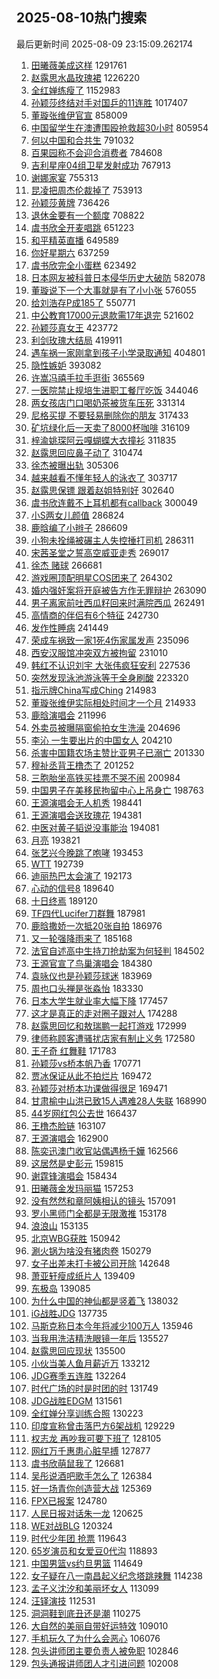 ## 2025-08-10热门搜索 
最后更新时间 2025-08-09 23:15:09.262174 
1. [田曦薇美成这样](https://s.weibo.com/weibo?q=%E7%94%B0%E6%9B%A6%E8%96%87%E7%BE%8E%E6%88%90%E8%BF%99%E6%A0%B7&t=31&band_rank=1&Refer=top) 1291761
1. [赵露思水晶玫瑰裙](https://s.weibo.com/weibo?q=%23%E8%B5%B5%E9%9C%B2%E6%80%9D%E6%B0%B4%E6%99%B6%E7%8E%AB%E7%91%B0%E8%A3%99%23&t=31&band_rank=1&Refer=top) 1226220
1. [全红婵练瘦了](https://s.weibo.com/weibo?q=%E5%85%A8%E7%BA%A2%E5%A9%B5%E7%BB%83%E7%98%A6%E4%BA%86&t=31&band_rank=1&Refer=top) 1152983
1. [孙颖莎终结对手对国乒的11连胜](https://s.weibo.com/weibo?q=%23%E5%AD%99%E9%A2%96%E8%8E%8E%E7%BB%88%E7%BB%93%E5%AF%B9%E6%89%8B%E5%AF%B9%E5%9B%BD%E4%B9%92%E7%9A%8411%E8%BF%9E%E8%83%9C%23&t=31&band_rank=2&Refer=top) 1017407
1. [董璇张维伊官宣](https://s.weibo.com/weibo?q=%23%E8%91%A3%E7%92%87%E5%BC%A0%E7%BB%B4%E4%BC%8A%E5%AE%98%E5%AE%A3%23&t=31&band_rank=2&Refer=top) 858009
1. [中国留学生在澳遭围殴抢救超30小时](https://s.weibo.com/weibo?q=%23%E4%B8%AD%E5%9B%BD%E7%95%99%E5%AD%A6%E7%94%9F%E5%9C%A8%E6%BE%B3%E9%81%AD%E5%9B%B4%E6%AE%B4%E6%8A%A2%E6%95%91%E8%B6%8530%E5%B0%8F%E6%97%B6%23&t=31&band_rank=2&Refer=top) 805954
1. [何以中国和合共生](https://s.weibo.com/weibo?q=%23%E4%BD%95%E4%BB%A5%E4%B8%AD%E5%9B%BD%E5%92%8C%E5%90%88%E5%85%B1%E7%94%9F%23&t=31&band_rank=3&Refer=top) 791032
1. [百果园称不会迎合消费者](https://s.weibo.com/weibo?q=%23%E7%99%BE%E6%9E%9C%E5%9B%AD%E7%A7%B0%E4%B8%8D%E4%BC%9A%E8%BF%8E%E5%90%88%E6%B6%88%E8%B4%B9%E8%80%85%23&t=31&band_rank=4&Refer=top) 784608
1. [吉利星座04组卫星发射成功](https://s.weibo.com/weibo?q=%23%E5%90%89%E5%88%A9%E6%98%9F%E5%BA%A704%E7%BB%84%E5%8D%AB%E6%98%9F%E5%8F%91%E5%B0%84%E6%88%90%E5%8A%9F%23&t=31&band_rank=3&Refer=top) 767913
1. [谢娜家宴](https://s.weibo.com/weibo?q=%23%E8%B0%A2%E5%A8%9C%E5%AE%B6%E5%AE%B4%23&t=31&band_rank=4&Refer=top) 755313
1. [昆凌把周杰伦裁掉了](https://s.weibo.com/weibo?q=%E6%98%86%E5%87%8C%E6%8A%8A%E5%91%A8%E6%9D%B0%E4%BC%A6%E8%A3%81%E6%8E%89%E4%BA%86&t=31&band_rank=4&Refer=top) 753913
1. [孙颖莎黄牌](https://s.weibo.com/weibo?q=%23%E5%AD%99%E9%A2%96%E8%8E%8E%E9%BB%84%E7%89%8C%23&t=31&band_rank=5&Refer=top) 736426
1. [退休金要有一个额度](https://s.weibo.com/weibo?q=%E9%80%80%E4%BC%91%E9%87%91%E8%A6%81%E6%9C%89%E4%B8%80%E4%B8%AA%E9%A2%9D%E5%BA%A6&t=31&band_rank=5&Refer=top) 708822
1. [虞书欣全开麦唱跳](https://s.weibo.com/weibo?q=%E8%99%9E%E4%B9%A6%E6%AC%A3%E5%85%A8%E5%BC%80%E9%BA%A6%E5%94%B1%E8%B7%B3&t=31&band_rank=5&Refer=top) 651223
1. [和平精英直播](https://s.weibo.com/weibo?q=%E5%92%8C%E5%B9%B3%E7%B2%BE%E8%8B%B1%E7%9B%B4%E6%92%AD&t=31&band_rank=6&Refer=top) 649589
1. [你好星期六](https://s.weibo.com/weibo?q=%E4%BD%A0%E5%A5%BD%E6%98%9F%E6%9C%9F%E5%85%AD&t=31&band_rank=7&Refer=top) 637259
1. [虞书欣完全小蛋糕](https://s.weibo.com/weibo?q=%23%E8%99%9E%E4%B9%A6%E6%AC%A3%E5%AE%8C%E5%85%A8%E5%B0%8F%E8%9B%8B%E7%B3%95%23&t=31&band_rank=8&Refer=top) 623492
1. [日本网友被科普日本侵华历史大破防](https://s.weibo.com/weibo?q=%23%E6%97%A5%E6%9C%AC%E7%BD%91%E5%8F%8B%E8%A2%AB%E7%A7%91%E6%99%AE%E6%97%A5%E6%9C%AC%E4%BE%B5%E5%8D%8E%E5%8E%86%E5%8F%B2%E5%A4%A7%E7%A0%B4%E9%98%B2%23&t=31&band_rank=6&Refer=top) 582078
1. [董璇说下一个大事就是有了小小张](https://s.weibo.com/weibo?q=%23%E8%91%A3%E7%92%87%E8%AF%B4%E4%B8%8B%E4%B8%80%E4%B8%AA%E5%A4%A7%E4%BA%8B%E5%B0%B1%E6%98%AF%E6%9C%89%E4%BA%86%E5%B0%8F%E5%B0%8F%E5%BC%A0%23&t=31&band_rank=7&Refer=top) 576055
1. [给刘浩存P成185了](https://s.weibo.com/weibo?q=%E7%BB%99%E5%88%98%E6%B5%A9%E5%AD%98P%E6%88%90185%E4%BA%86&t=31&band_rank=8&Refer=top) 550771
1. [中公教育17000元退款需17年退完](https://s.weibo.com/weibo?q=%23%E4%B8%AD%E5%85%AC%E6%95%99%E8%82%B217000%E5%85%83%E9%80%80%E6%AC%BE%E9%9C%8017%E5%B9%B4%E9%80%80%E5%AE%8C%23&t=31&band_rank=9&Refer=top) 521602
1. [孙颖莎真女王](https://s.weibo.com/weibo?q=%E5%AD%99%E9%A2%96%E8%8E%8E%E7%9C%9F%E5%A5%B3%E7%8E%8B&t=31&band_rank=10&Refer=top) 423772
1. [利剑玫瑰大结局](https://s.weibo.com/weibo?q=%E5%88%A9%E5%89%91%E7%8E%AB%E7%91%B0%E5%A4%A7%E7%BB%93%E5%B1%80&t=31&band_rank=13&Refer=top) 419911
1. [遇车祸一家刚拿到孩子小学录取通知](https://s.weibo.com/weibo?q=%23%E9%81%87%E8%BD%A6%E7%A5%B8%E4%B8%80%E5%AE%B6%E5%88%9A%E6%8B%BF%E5%88%B0%E5%AD%A9%E5%AD%90%E5%B0%8F%E5%AD%A6%E5%BD%95%E5%8F%96%E9%80%9A%E7%9F%A5%23&t=31&band_rank=8&Refer=top) 404801
1. [隐性嫉妒](https://s.weibo.com/weibo?q=%E9%9A%90%E6%80%A7%E5%AB%89%E5%A6%92&t=31&band_rank=15&Refer=top) 393082
1. [许嵩冯禧手拉手逛街](https://s.weibo.com/weibo?q=%23%E8%AE%B8%E5%B5%A9%E5%86%AF%E7%A6%A7%E6%89%8B%E6%8B%89%E6%89%8B%E9%80%9B%E8%A1%97%23&t=31&band_rank=12&Refer=top) 365569
1. [一医院禁止规培生进职工餐厅吃饭](https://s.weibo.com/weibo?q=%23%E4%B8%80%E5%8C%BB%E9%99%A2%E7%A6%81%E6%AD%A2%E8%A7%84%E5%9F%B9%E7%94%9F%E8%BF%9B%E8%81%8C%E5%B7%A5%E9%A4%90%E5%8E%85%E5%90%83%E9%A5%AD%23&t=31&band_rank=10&Refer=top) 344046
1. [两女孩店门口喝奶茶被货车压死](https://s.weibo.com/weibo?q=%E4%B8%A4%E5%A5%B3%E5%AD%A9%E5%BA%97%E9%97%A8%E5%8F%A3%E5%96%9D%E5%A5%B6%E8%8C%B6%E8%A2%AB%E8%B4%A7%E8%BD%A6%E5%8E%8B%E6%AD%BB&t=31&band_rank=11&Refer=top) 331314
1. [尼格买提 不要轻易删除你的朋友](https://s.weibo.com/weibo?q=%E5%B0%BC%E6%A0%BC%E4%B9%B0%E6%8F%90%20%E4%B8%8D%E8%A6%81%E8%BD%BB%E6%98%93%E5%88%A0%E9%99%A4%E4%BD%A0%E7%9A%84%E6%9C%8B%E5%8F%8B&t=31&band_rank=13&Refer=top) 317433
1. [矿坑绿化后一天卖了8000杯咖啡](https://s.weibo.com/weibo?q=%23%E7%9F%BF%E5%9D%91%E7%BB%BF%E5%8C%96%E5%90%8E%E4%B8%80%E5%A4%A9%E5%8D%96%E4%BA%868000%E6%9D%AF%E5%92%96%E5%95%A1%23&t=31&band_rank=10&Refer=top) 316109
1. [梓渝姚琛阿云嘎蝴蝶大衣撞衫](https://s.weibo.com/weibo?q=%E6%A2%93%E6%B8%9D%E5%A7%9A%E7%90%9B%E9%98%BF%E4%BA%91%E5%98%8E%E8%9D%B4%E8%9D%B6%E5%A4%A7%E8%A1%A3%E6%92%9E%E8%A1%AB&t=31&band_rank=14&Refer=top) 311835
1. [赵露思回应鼻子动了](https://s.weibo.com/weibo?q=%23%E8%B5%B5%E9%9C%B2%E6%80%9D%E5%9B%9E%E5%BA%94%E9%BC%BB%E5%AD%90%E5%8A%A8%E4%BA%86%23&t=31&band_rank=11&Refer=top) 310474
1. [徐杰被曝出轨](https://s.weibo.com/weibo?q=%23%E5%BE%90%E6%9D%B0%E8%A2%AB%E6%9B%9D%E5%87%BA%E8%BD%A8%23&t=31&band_rank=12&Refer=top) 305306
1. [越来越看不懂年轻人的泳衣了](https://s.weibo.com/weibo?q=%E8%B6%8A%E6%9D%A5%E8%B6%8A%E7%9C%8B%E4%B8%8D%E6%87%82%E5%B9%B4%E8%BD%BB%E4%BA%BA%E7%9A%84%E6%B3%B3%E8%A1%A3%E4%BA%86&t=31&band_rank=17&Refer=top) 303717
1. [赵露思保镖 跟着赵姐特别好](https://s.weibo.com/weibo?q=%E8%B5%B5%E9%9C%B2%E6%80%9D%E4%BF%9D%E9%95%96%20%E8%B7%9F%E7%9D%80%E8%B5%B5%E5%A7%90%E7%89%B9%E5%88%AB%E5%A5%BD&t=31&band_rank=15&Refer=top) 302640
1. [虞书欣连戴不上耳机都有callback](https://s.weibo.com/weibo?q=%E8%99%9E%E4%B9%A6%E6%AC%A3%E8%BF%9E%E6%88%B4%E4%B8%8D%E4%B8%8A%E8%80%B3%E6%9C%BA%E9%83%BD%E6%9C%89callback&t=31&band_rank=13&Refer=top) 300049
1. [小S两女儿颜值](https://s.weibo.com/weibo?q=%23%E5%B0%8FS%E4%B8%A4%E5%A5%B3%E5%84%BF%E9%A2%9C%E5%80%BC%23&t=31&band_rank=15&Refer=top) 286824
1. [鹿晗编了小辫子](https://s.weibo.com/weibo?q=%23%E9%B9%BF%E6%99%97%E7%BC%96%E4%BA%86%E5%B0%8F%E8%BE%AB%E5%AD%90%23&t=31&band_rank=16&Refer=top) 286609
1. [小狗未拴绳被碾主人失控捶打司机](https://s.weibo.com/weibo?q=%23%E5%B0%8F%E7%8B%97%E6%9C%AA%E6%8B%B4%E7%BB%B3%E8%A2%AB%E7%A2%BE%E4%B8%BB%E4%BA%BA%E5%A4%B1%E6%8E%A7%E6%8D%B6%E6%89%93%E5%8F%B8%E6%9C%BA%23&t=31&band_rank=16&Refer=top) 286311
1. [宋茜圣堂之誓高空威亚走秀](https://s.weibo.com/weibo?q=%23%E5%AE%8B%E8%8C%9C%E5%9C%A3%E5%A0%82%E4%B9%8B%E8%AA%93%E9%AB%98%E7%A9%BA%E5%A8%81%E4%BA%9A%E8%B5%B0%E7%A7%80%23&t=31&band_rank=17&Refer=top) 269017
1. [徐杰 赌球](https://s.weibo.com/weibo?q=%E5%BE%90%E6%9D%B0%20%E8%B5%8C%E7%90%83&t=31&band_rank=18&Refer=top) 266681
1. [游戏圈顶配明星COS团来了](https://s.weibo.com/weibo?q=%23%E6%B8%B8%E6%88%8F%E5%9C%88%E9%A1%B6%E9%85%8D%E6%98%8E%E6%98%9FCOS%E5%9B%A2%E6%9D%A5%E4%BA%86%23&t=31&band_rank=19&Refer=top) 264302
1. [婚内强奸案将开庭被告方作无罪辩护](https://s.weibo.com/weibo?q=%23%E5%A9%9A%E5%86%85%E5%BC%BA%E5%A5%B8%E6%A1%88%E5%B0%86%E5%BC%80%E5%BA%AD%E8%A2%AB%E5%91%8A%E6%96%B9%E4%BD%9C%E6%97%A0%E7%BD%AA%E8%BE%A9%E6%8A%A4%23&t=31&band_rank=20&Refer=top) 263090
1. [男子离家前吐西瓜籽回来时满院西瓜](https://s.weibo.com/weibo?q=%23%E7%94%B7%E5%AD%90%E7%A6%BB%E5%AE%B6%E5%89%8D%E5%90%90%E8%A5%BF%E7%93%9C%E7%B1%BD%E5%9B%9E%E6%9D%A5%E6%97%B6%E6%BB%A1%E9%99%A2%E8%A5%BF%E7%93%9C%23&t=31&band_rank=21&Refer=top) 262491
1. [高情商的伴侣有6个特征](https://s.weibo.com/weibo?q=%23%E9%AB%98%E6%83%85%E5%95%86%E7%9A%84%E4%BC%B4%E4%BE%A3%E6%9C%896%E4%B8%AA%E7%89%B9%E5%BE%81%23&t=31&band_rank=20&Refer=top) 242730
1. [发作性睡病](https://s.weibo.com/weibo?q=%E5%8F%91%E4%BD%9C%E6%80%A7%E7%9D%A1%E7%97%85&t=31&band_rank=33&Refer=top) 241449
1. [荣成车祸致一家1死4伤家属发声](https://s.weibo.com/weibo?q=%23%E8%8D%A3%E6%88%90%E8%BD%A6%E7%A5%B8%E8%87%B4%E4%B8%80%E5%AE%B61%E6%AD%BB4%E4%BC%A4%E5%AE%B6%E5%B1%9E%E5%8F%91%E5%A3%B0%23&t=31&band_rank=17&Refer=top) 235096
1. [西安汉服馆冲突双方被拘留](https://s.weibo.com/weibo?q=%23%E8%A5%BF%E5%AE%89%E6%B1%89%E6%9C%8D%E9%A6%86%E5%86%B2%E7%AA%81%E5%8F%8C%E6%96%B9%E8%A2%AB%E6%8B%98%E7%95%99%23&t=31&band_rank=22&Refer=top) 231010
1. [韩红不认识刘宇 大张伟疯狂安利](https://s.weibo.com/weibo?q=%E9%9F%A9%E7%BA%A2%E4%B8%8D%E8%AE%A4%E8%AF%86%E5%88%98%E5%AE%87%20%E5%A4%A7%E5%BC%A0%E4%BC%9F%E7%96%AF%E7%8B%82%E5%AE%89%E5%88%A9&t=31&band_rank=22&Refer=top) 227536
1. [突然发现泳池游泳等于全身刷酸](https://s.weibo.com/weibo?q=%23%E7%AA%81%E7%84%B6%E5%8F%91%E7%8E%B0%E6%B3%B3%E6%B1%A0%E6%B8%B8%E6%B3%B3%E7%AD%89%E4%BA%8E%E5%85%A8%E8%BA%AB%E5%88%B7%E9%85%B8%23&t=31&band_rank=18&Refer=top) 223320
1. [指示牌China写成Ching](https://s.weibo.com/weibo?q=%23%E6%8C%87%E7%A4%BA%E7%89%8CChina%E5%86%99%E6%88%90Ching%23&t=31&band_rank=19&Refer=top) 214983
1. [董璇张维伊实际相处时间才一个月](https://s.weibo.com/weibo?q=%23%E8%91%A3%E7%92%87%E5%BC%A0%E7%BB%B4%E4%BC%8A%E5%AE%9E%E9%99%85%E7%9B%B8%E5%A4%84%E6%97%B6%E9%97%B4%E6%89%8D%E4%B8%80%E4%B8%AA%E6%9C%88%23&t=31&band_rank=23&Refer=top) 214933
1. [鹿晗演唱会](https://s.weibo.com/weibo?q=%E9%B9%BF%E6%99%97%E6%BC%94%E5%94%B1%E4%BC%9A&t=31&band_rank=23&Refer=top) 211996
1. [外卖员被曝隔窗偷拍女生洗澡](https://s.weibo.com/weibo?q=%23%E5%A4%96%E5%8D%96%E5%91%98%E8%A2%AB%E6%9B%9D%E9%9A%94%E7%AA%97%E5%81%B7%E6%8B%8D%E5%A5%B3%E7%94%9F%E6%B4%97%E6%BE%A1%23&t=31&band_rank=25&Refer=top) 204696
1. [李沁 一生要出片的中国女人](https://s.weibo.com/weibo?q=%E6%9D%8E%E6%B2%81%20%E4%B8%80%E7%94%9F%E8%A6%81%E5%87%BA%E7%89%87%E7%9A%84%E4%B8%AD%E5%9B%BD%E5%A5%B3%E4%BA%BA&t=31&band_rank=24&Refer=top) 204210
1. [杀害中国籍农场主赞比亚男子已溺亡](https://s.weibo.com/weibo?q=%23%E6%9D%80%E5%AE%B3%E4%B8%AD%E5%9B%BD%E7%B1%8D%E5%86%9C%E5%9C%BA%E4%B8%BB%E8%B5%9E%E6%AF%94%E4%BA%9A%E7%94%B7%E5%AD%90%E5%B7%B2%E6%BA%BA%E4%BA%A1%23&t=31&band_rank=20&Refer=top) 201330
1. [穆祉丞背王橹杰了](https://s.weibo.com/weibo?q=%23%E7%A9%86%E7%A5%89%E4%B8%9E%E8%83%8C%E7%8E%8B%E6%A9%B9%E6%9D%B0%E4%BA%86%23&t=31&band_rank=25&Refer=top) 201252
1. [三胞胎坐高铁买挂票不哭不闹](https://s.weibo.com/weibo?q=%23%E4%B8%89%E8%83%9E%E8%83%8E%E5%9D%90%E9%AB%98%E9%93%81%E4%B9%B0%E6%8C%82%E7%A5%A8%E4%B8%8D%E5%93%AD%E4%B8%8D%E9%97%B9%23&t=31&band_rank=21&Refer=top) 200984
1. [中国男子在美移民拘留中心上吊身亡](https://s.weibo.com/weibo?q=%23%E4%B8%AD%E5%9B%BD%E7%94%B7%E5%AD%90%E5%9C%A8%E7%BE%8E%E7%A7%BB%E6%B0%91%E6%8B%98%E7%95%99%E4%B8%AD%E5%BF%83%E4%B8%8A%E5%90%8A%E8%BA%AB%E4%BA%A1%23&t=31&band_rank=22&Refer=top) 198763
1. [王源演唱会无人机秀](https://s.weibo.com/weibo?q=%E7%8E%8B%E6%BA%90%E6%BC%94%E5%94%B1%E4%BC%9A%E6%97%A0%E4%BA%BA%E6%9C%BA%E7%A7%80&t=31&band_rank=26&Refer=top) 198441
1. [王源演唱会送玫瑰花](https://s.weibo.com/weibo?q=%23%E7%8E%8B%E6%BA%90%E6%BC%94%E5%94%B1%E4%BC%9A%E9%80%81%E7%8E%AB%E7%91%B0%E8%8A%B1%23&t=31&band_rank=23&Refer=top) 194381
1. [中医对黄子韬说没事能治](https://s.weibo.com/weibo?q=%E4%B8%AD%E5%8C%BB%E5%AF%B9%E9%BB%84%E5%AD%90%E9%9F%AC%E8%AF%B4%E6%B2%A1%E4%BA%8B%E8%83%BD%E6%B2%BB&t=31&band_rank=24&Refer=top) 194081
1. [月亮](https://s.weibo.com/weibo?q=%E6%9C%88%E4%BA%AE&t=31&band_rank=26&Refer=top) 193821
1. [张艺兴今晚跳了咆哮](https://s.weibo.com/weibo?q=%23%E5%BC%A0%E8%89%BA%E5%85%B4%E4%BB%8A%E6%99%9A%E8%B7%B3%E4%BA%86%E5%92%86%E5%93%AE%23&t=31&band_rank=27&Refer=top) 193453
1. [WTT](https://s.weibo.com/weibo?q=WTT&t=31&band_rank=27&Refer=top) 192739
1. [迪丽热巴太会演了](https://s.weibo.com/weibo?q=%23%E8%BF%AA%E4%B8%BD%E7%83%AD%E5%B7%B4%E5%A4%AA%E4%BC%9A%E6%BC%94%E4%BA%86%23&t=31&band_rank=28&Refer=top) 192173
1. [心动的信号8](https://s.weibo.com/weibo?q=%E5%BF%83%E5%8A%A8%E7%9A%84%E4%BF%A1%E5%8F%B78&t=31&band_rank=25&Refer=top) 189640
1. [十日终焉](https://s.weibo.com/weibo?q=%E5%8D%81%E6%97%A5%E7%BB%88%E7%84%89&t=31&band_rank=26&Refer=top) 189120
1. [TF四代Lucifer刀群舞](https://s.weibo.com/weibo?q=%23TF%E5%9B%9B%E4%BB%A3Lucifer%E5%88%80%E7%BE%A4%E8%88%9E%23&t=31&band_rank=27&Refer=top) 187981
1. [鹿晗撒娇一次抵20张自拍](https://s.weibo.com/weibo?q=%23%E9%B9%BF%E6%99%97%E6%92%92%E5%A8%87%E4%B8%80%E6%AC%A1%E6%8A%B520%E5%BC%A0%E8%87%AA%E6%8B%8D%23&t=31&band_rank=29&Refer=top) 186976
1. [又一轮强降雨来了](https://s.weibo.com/weibo?q=%23%E5%8F%88%E4%B8%80%E8%BD%AE%E5%BC%BA%E9%99%8D%E9%9B%A8%E6%9D%A5%E4%BA%86%23&t=31&band_rank=28&Refer=top) 185168
1. [法官自述高中生持刀抢劫案为何轻判](https://s.weibo.com/weibo?q=%23%E6%B3%95%E5%AE%98%E8%87%AA%E8%BF%B0%E9%AB%98%E4%B8%AD%E7%94%9F%E6%8C%81%E5%88%80%E6%8A%A2%E5%8A%AB%E6%A1%88%E4%B8%BA%E4%BD%95%E8%BD%BB%E5%88%A4%23&t=31&band_rank=30&Refer=top) 184502
1. [王源官宣了鸟巢演唱会](https://s.weibo.com/weibo?q=%23%E7%8E%8B%E6%BA%90%E5%AE%98%E5%AE%A3%E4%BA%86%E9%B8%9F%E5%B7%A2%E6%BC%94%E5%94%B1%E4%BC%9A%23&t=31&band_rank=31&Refer=top) 184380
1. [袁咏仪也是孙颖莎球迷](https://s.weibo.com/weibo?q=%23%E8%A2%81%E5%92%8F%E4%BB%AA%E4%B9%9F%E6%98%AF%E5%AD%99%E9%A2%96%E8%8E%8E%E7%90%83%E8%BF%B7%23&t=31&band_rank=32&Refer=top) 183969
1. [周也口头禅是张淼怡](https://s.weibo.com/weibo?q=%E5%91%A8%E4%B9%9F%E5%8F%A3%E5%A4%B4%E7%A6%85%E6%98%AF%E5%BC%A0%E6%B7%BC%E6%80%A1&t=31&band_rank=33&Refer=top) 183330
1. [日本大学生就业率大幅下降](https://s.weibo.com/weibo?q=%E6%97%A5%E6%9C%AC%E5%A4%A7%E5%AD%A6%E7%94%9F%E5%B0%B1%E4%B8%9A%E7%8E%87%E5%A4%A7%E5%B9%85%E4%B8%8B%E9%99%8D&t=31&band_rank=28&Refer=top) 177457
1. [这才是真正的走对圈子跟对人](https://s.weibo.com/weibo?q=%E8%BF%99%E6%89%8D%E6%98%AF%E7%9C%9F%E6%AD%A3%E7%9A%84%E8%B5%B0%E5%AF%B9%E5%9C%88%E5%AD%90%E8%B7%9F%E5%AF%B9%E4%BA%BA&t=31&band_rank=29&Refer=top) 174288
1. [赵露思回忆和敖瑞鹏一起打游戏](https://s.weibo.com/weibo?q=%23%E8%B5%B5%E9%9C%B2%E6%80%9D%E5%9B%9E%E5%BF%86%E5%92%8C%E6%95%96%E7%91%9E%E9%B9%8F%E4%B8%80%E8%B5%B7%E6%89%93%E6%B8%B8%E6%88%8F%23&t=31&band_rank=34&Refer=top) 172999
1. [律师称顾客遭骚扰店家有制止义务](https://s.weibo.com/weibo?q=%23%E5%BE%8B%E5%B8%88%E7%A7%B0%E9%A1%BE%E5%AE%A2%E9%81%AD%E9%AA%9A%E6%89%B0%E5%BA%97%E5%AE%B6%E6%9C%89%E5%88%B6%E6%AD%A2%E4%B9%89%E5%8A%A1%23&t=31&band_rank=30&Refer=top) 172580
1. [王子奇 红舞鞋](https://s.weibo.com/weibo?q=%E7%8E%8B%E5%AD%90%E5%A5%87%20%E7%BA%A2%E8%88%9E%E9%9E%8B&t=31&band_rank=31&Refer=top) 171783
1. [孙颖莎vs桥本帆乃香](https://s.weibo.com/weibo?q=%23%E5%AD%99%E9%A2%96%E8%8E%8Evs%E6%A1%A5%E6%9C%AC%E5%B8%86%E4%B9%83%E9%A6%99%23&t=31&band_rank=29&Refer=top) 170771
1. [贾冰保证从此不拍烂片](https://s.weibo.com/weibo?q=%E8%B4%BE%E5%86%B0%E4%BF%9D%E8%AF%81%E4%BB%8E%E6%AD%A4%E4%B8%8D%E6%8B%8D%E7%83%82%E7%89%87&t=31&band_rank=30&Refer=top) 169472
1. [孙颖莎对桥本功课做得很足](https://s.weibo.com/weibo?q=%E5%AD%99%E9%A2%96%E8%8E%8E%E5%AF%B9%E6%A1%A5%E6%9C%AC%E5%8A%9F%E8%AF%BE%E5%81%9A%E5%BE%97%E5%BE%88%E8%B6%B3&t=31&band_rank=31&Refer=top) 169471
1. [甘肃榆中山洪已致15人遇难28人失联](https://s.weibo.com/weibo?q=%23%E7%94%98%E8%82%83%E6%A6%86%E4%B8%AD%E5%B1%B1%E6%B4%AA%E5%B7%B2%E8%87%B415%E4%BA%BA%E9%81%87%E9%9A%BE28%E4%BA%BA%E5%A4%B1%E8%81%94%23&t=31&band_rank=33&Refer=top) 168990
1. [44岁网红包公去世](https://s.weibo.com/weibo?q=%2344%E5%B2%81%E7%BD%91%E7%BA%A2%E5%8C%85%E5%85%AC%E5%8E%BB%E4%B8%96%23&t=31&band_rank=32&Refer=top) 166437
1. [王橹杰脸链](https://s.weibo.com/weibo?q=%23%E7%8E%8B%E6%A9%B9%E6%9D%B0%E8%84%B8%E9%93%BE%23&t=31&band_rank=34&Refer=top) 163107
1. [王源演唱会](https://s.weibo.com/weibo?q=%E7%8E%8B%E6%BA%90%E6%BC%94%E5%94%B1%E4%BC%9A&t=31&band_rank=35&Refer=top) 162900
1. [陈奕迅澳门收官站偶遇杨千嬅](https://s.weibo.com/weibo?q=%E9%99%88%E5%A5%95%E8%BF%85%E6%BE%B3%E9%97%A8%E6%94%B6%E5%AE%98%E7%AB%99%E5%81%B6%E9%81%87%E6%9D%A8%E5%8D%83%E5%AC%85&t=31&band_rank=36&Refer=top) 162566
1. [这居然是史彭元](https://s.weibo.com/weibo?q=%E8%BF%99%E5%B1%85%E7%84%B6%E6%98%AF%E5%8F%B2%E5%BD%AD%E5%85%83&t=31&band_rank=35&Refer=top) 159815
1. [谢霆锋演唱会](https://s.weibo.com/weibo?q=%E8%B0%A2%E9%9C%86%E9%94%8B%E6%BC%94%E5%94%B1%E4%BC%9A&t=31&band_rank=37&Refer=top) 158434
1. [田曦薇金发玛丽猫](https://s.weibo.com/weibo?q=%23%E7%94%B0%E6%9B%A6%E8%96%87%E9%87%91%E5%8F%91%E7%8E%9B%E4%B8%BD%E7%8C%AB%23&t=31&band_rank=37&Refer=top) 157253
1. [没有然然和章阿姨相认的镜头](https://s.weibo.com/weibo?q=%E6%B2%A1%E6%9C%89%E7%84%B6%E7%84%B6%E5%92%8C%E7%AB%A0%E9%98%BF%E5%A7%A8%E7%9B%B8%E8%AE%A4%E7%9A%84%E9%95%9C%E5%A4%B4&t=31&band_rank=38&Refer=top) 157091
1. [罗小黑师门全都是无限激推](https://s.weibo.com/weibo?q=%E7%BD%97%E5%B0%8F%E9%BB%91%E5%B8%88%E9%97%A8%E5%85%A8%E9%83%BD%E6%98%AF%E6%97%A0%E9%99%90%E6%BF%80%E6%8E%A8&t=31&band_rank=38&Refer=top) 153178
1. [浪浪山](https://s.weibo.com/weibo?q=%E6%B5%AA%E6%B5%AA%E5%B1%B1&t=31&band_rank=36&Refer=top) 153135
1. [北京WBG获胜](https://s.weibo.com/weibo?q=%E5%8C%97%E4%BA%ACWBG%E8%8E%B7%E8%83%9C&t=31&band_rank=37&Refer=top) 150942
1. [涮火锅为啥没有猪肉卷](https://s.weibo.com/weibo?q=%23%E6%B6%AE%E7%81%AB%E9%94%85%E4%B8%BA%E5%95%A5%E6%B2%A1%E6%9C%89%E7%8C%AA%E8%82%89%E5%8D%B7%23&t=31&band_rank=39&Refer=top) 150279
1. [女子出差未打卡被公司开除](https://s.weibo.com/weibo?q=%23%E5%A5%B3%E5%AD%90%E5%87%BA%E5%B7%AE%E6%9C%AA%E6%89%93%E5%8D%A1%E8%A2%AB%E5%85%AC%E5%8F%B8%E5%BC%80%E9%99%A4%23&t=31&band_rank=40&Refer=top) 142648
1. [萧亚轩瘦成纸片人](https://s.weibo.com/weibo?q=%E8%90%A7%E4%BA%9A%E8%BD%A9%E7%98%A6%E6%88%90%E7%BA%B8%E7%89%87%E4%BA%BA&t=31&band_rank=41&Refer=top) 139409
1. [东极岛](https://s.weibo.com/weibo?q=%E4%B8%9C%E6%9E%81%E5%B2%9B&t=31&band_rank=38&Refer=top) 139085
1. [为什么中国的神仙都是竖着飞](https://s.weibo.com/weibo?q=%23%E4%B8%BA%E4%BB%80%E4%B9%88%E4%B8%AD%E5%9B%BD%E7%9A%84%E7%A5%9E%E4%BB%99%E9%83%BD%E6%98%AF%E7%AB%96%E7%9D%80%E9%A3%9E%23&t=31&band_rank=39&Refer=top) 138032
1. [iG战胜JDG](https://s.weibo.com/weibo?q=%23iG%E6%88%98%E8%83%9CJDG%23&t=31&band_rank=40&Refer=top) 137735
1. [马斯克称日本今年将减少100万人](https://s.weibo.com/weibo?q=%23%E9%A9%AC%E6%96%AF%E5%85%8B%E7%A7%B0%E6%97%A5%E6%9C%AC%E4%BB%8A%E5%B9%B4%E5%B0%86%E5%87%8F%E5%B0%91100%E4%B8%87%E4%BA%BA%23&t=31&band_rank=42&Refer=top) 135946
1. [当我用洗洁精洗眼镜一年后](https://s.weibo.com/weibo?q=%23%E5%BD%93%E6%88%91%E7%94%A8%E6%B4%97%E6%B4%81%E7%B2%BE%E6%B4%97%E7%9C%BC%E9%95%9C%E4%B8%80%E5%B9%B4%E5%90%8E%23&t=31&band_rank=44&Refer=top) 135527
1. [赵露思回应现状](https://s.weibo.com/weibo?q=%23%E8%B5%B5%E9%9C%B2%E6%80%9D%E5%9B%9E%E5%BA%94%E7%8E%B0%E7%8A%B6%23&t=31&band_rank=39&Refer=top) 135500
1. [小伙当美人鱼月薪近万](https://s.weibo.com/weibo?q=%23%E5%B0%8F%E4%BC%99%E5%BD%93%E7%BE%8E%E4%BA%BA%E9%B1%BC%E6%9C%88%E8%96%AA%E8%BF%91%E4%B8%87%23&t=31&band_rank=40&Refer=top) 133212
1. [JDG赛季五连胜](https://s.weibo.com/weibo?q=%23JDG%E8%B5%9B%E5%AD%A3%E4%BA%94%E8%BF%9E%E8%83%9C%23&t=31&band_rank=41&Refer=top) 132264
1. [时代广场的时是时团的时](https://s.weibo.com/weibo?q=%23%E6%97%B6%E4%BB%A3%E5%B9%BF%E5%9C%BA%E7%9A%84%E6%97%B6%E6%98%AF%E6%97%B6%E5%9B%A2%E7%9A%84%E6%97%B6%23&t=31&band_rank=43&Refer=top) 131749
1. [JDG战胜EDGM](https://s.weibo.com/weibo?q=JDG%E6%88%98%E8%83%9CEDGM&t=31&band_rank=42&Refer=top) 131561
1. [全红婵分享训练合照](https://s.weibo.com/weibo?q=%23%E5%85%A8%E7%BA%A2%E5%A9%B5%E5%88%86%E4%BA%AB%E8%AE%AD%E7%BB%83%E5%90%88%E7%85%A7%23&t=31&band_rank=43&Refer=top) 130223
1. [印度宣称曾击落巴方6架战机](https://s.weibo.com/weibo?q=%E5%8D%B0%E5%BA%A6%E5%AE%A3%E7%A7%B0%E6%9B%BE%E5%87%BB%E8%90%BD%E5%B7%B4%E6%96%B96%E6%9E%B6%E6%88%98%E6%9C%BA&t=31&band_rank=42&Refer=top) 129229
1. [权志龙 再吵我可要下班了](https://s.weibo.com/weibo?q=%E6%9D%83%E5%BF%97%E9%BE%99%20%E5%86%8D%E5%90%B5%E6%88%91%E5%8F%AF%E8%A6%81%E4%B8%8B%E7%8F%AD%E4%BA%86&t=31&band_rank=43&Refer=top) 128105
1. [网红万千惠患心脏早搏](https://s.weibo.com/weibo?q=%E7%BD%91%E7%BA%A2%E4%B8%87%E5%8D%83%E6%83%A0%E6%82%A3%E5%BF%83%E8%84%8F%E6%97%A9%E6%90%8F&t=31&band_rank=44&Refer=top) 127877
1. [虞书欣萌鼠我了](https://s.weibo.com/weibo?q=%E8%99%9E%E4%B9%A6%E6%AC%A3%E8%90%8C%E9%BC%A0%E6%88%91%E4%BA%86&t=31&band_rank=45&Refer=top) 126681
1. [吴彤说酒吧歌手怎么了](https://s.weibo.com/weibo?q=%E5%90%B4%E5%BD%A4%E8%AF%B4%E9%85%92%E5%90%A7%E6%AD%8C%E6%89%8B%E6%80%8E%E4%B9%88%E4%BA%86&t=31&band_rank=44&Refer=top) 126384
1. [好一场青你创造营大战](https://s.weibo.com/weibo?q=%E5%A5%BD%E4%B8%80%E5%9C%BA%E9%9D%92%E4%BD%A0%E5%88%9B%E9%80%A0%E8%90%A5%E5%A4%A7%E6%88%98&t=31&band_rank=45&Refer=top) 125369
1. [FPX已报案](https://s.weibo.com/weibo?q=%23FPX%E5%B7%B2%E6%8A%A5%E6%A1%88%23&t=31&band_rank=46&Refer=top) 124780
1. [人民日报对话朱一龙](https://s.weibo.com/weibo?q=%23%E4%BA%BA%E6%B0%91%E6%97%A5%E6%8A%A5%E5%AF%B9%E8%AF%9D%E6%9C%B1%E4%B8%80%E9%BE%99%23&t=31&band_rank=45&Refer=top) 120625
1. [WE对战BLG](https://s.weibo.com/weibo?q=%23WE%E5%AF%B9%E6%88%98BLG%23&t=31&band_rank=46&Refer=top) 120324
1. [时代少年团 抢票](https://s.weibo.com/weibo?q=%E6%97%B6%E4%BB%A3%E5%B0%91%E5%B9%B4%E5%9B%A2%20%E6%8A%A2%E7%A5%A8&t=31&band_rank=47&Refer=top) 119643
1. [65岁演员和女爱豆0代沟](https://s.weibo.com/weibo?q=65%E5%B2%81%E6%BC%94%E5%91%98%E5%92%8C%E5%A5%B3%E7%88%B1%E8%B1%860%E4%BB%A3%E6%B2%9F&t=31&band_rank=49&Refer=top) 118893
1. [中国男篮vs约旦男篮](https://s.weibo.com/weibo?q=%23%E4%B8%AD%E5%9B%BD%E7%94%B7%E7%AF%AEvs%E7%BA%A6%E6%97%A6%E7%94%B7%E7%AF%AE%23&t=31&band_rank=50&Refer=top) 114649
1. [女子疑在八一南昌起义纪念塔跳辣舞](https://s.weibo.com/weibo?q=%23%E5%A5%B3%E5%AD%90%E7%96%91%E5%9C%A8%E5%85%AB%E4%B8%80%E5%8D%97%E6%98%8C%E8%B5%B7%E4%B9%89%E7%BA%AA%E5%BF%B5%E5%A1%94%E8%B7%B3%E8%BE%A3%E8%88%9E%23&t=31&band_rank=48&Refer=top) 114238
1. [孟子义沈汐和美丽坏女人](https://s.weibo.com/weibo?q=%E5%AD%9F%E5%AD%90%E4%B9%89%E6%B2%88%E6%B1%90%E5%92%8C%E7%BE%8E%E4%B8%BD%E5%9D%8F%E5%A5%B3%E4%BA%BA&t=31&band_rank=49&Refer=top) 113099
1. [汪铎演技](https://s.weibo.com/weibo?q=%E6%B1%AA%E9%93%8E%E6%BC%94%E6%8A%80&t=31&band_rank=50&Refer=top) 112531
1. [洞洞鞋到底丑还是潮](https://s.weibo.com/weibo?q=%23%E6%B4%9E%E6%B4%9E%E9%9E%8B%E5%88%B0%E5%BA%95%E4%B8%91%E8%BF%98%E6%98%AF%E6%BD%AE%23&t=31&band_rank=46&Refer=top) 110275
1. [大自然的美丽自带好运特效](https://s.weibo.com/weibo?q=%23%E5%A4%A7%E8%87%AA%E7%84%B6%E7%9A%84%E7%BE%8E%E4%B8%BD%E8%87%AA%E5%B8%A6%E5%A5%BD%E8%BF%90%E7%89%B9%E6%95%88%23&t=31&band_rank=47&Refer=top) 109010
1. [手机玩久了为什么会恶心](https://s.weibo.com/weibo?q=%E6%89%8B%E6%9C%BA%E7%8E%A9%E4%B9%85%E4%BA%86%E4%B8%BA%E4%BB%80%E4%B9%88%E4%BC%9A%E6%81%B6%E5%BF%83&t=31&band_rank=48&Refer=top) 106076
1. [包头讲师团主要负责人被免职](https://s.weibo.com/weibo?q=%23%E5%8C%85%E5%A4%B4%E8%AE%B2%E5%B8%88%E5%9B%A2%E4%B8%BB%E8%A6%81%E8%B4%9F%E8%B4%A3%E4%BA%BA%E8%A2%AB%E5%85%8D%E8%81%8C%23&t=31&band_rank=49&Refer=top) 102846
1. [包头通报讲师团人才引进问题](https://s.weibo.com/weibo?q=%23%E5%8C%85%E5%A4%B4%E9%80%9A%E6%8A%A5%E8%AE%B2%E5%B8%88%E5%9B%A2%E4%BA%BA%E6%89%8D%E5%BC%95%E8%BF%9B%E9%97%AE%E9%A2%98%23&t=31&band_rank=50&Refer=top) 102008
